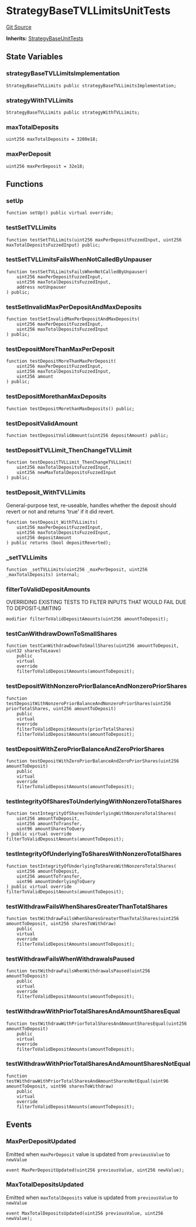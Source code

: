 # StrategyBaseTVLLimitsUnitTests
[Git Source](https://github.com/bowenli86/eigenlayer-contracts/blob/0800603ae0e71de6487dd628cace5380fa364f74/src/test/unit/StrategyBaseTVLLimitsUnit.sol)

**Inherits:**
[StrategyBaseUnitTests](/src/test/unit/StrategyBaseUnit.t.sol/contract.StrategyBaseUnitTests.md)


## State Variables
### strategyBaseTVLLimitsImplementation

```solidity
StrategyBaseTVLLimits public strategyBaseTVLLimitsImplementation;
```


### strategyWithTVLLimits

```solidity
StrategyBaseTVLLimits public strategyWithTVLLimits;
```


### maxTotalDeposits

```solidity
uint256 maxTotalDeposits = 3200e18;
```


### maxPerDeposit

```solidity
uint256 maxPerDeposit = 32e18;
```


## Functions
### setUp


```solidity
function setUp() public virtual override;
```

### testSetTVLLimits


```solidity
function testSetTVLLimits(uint256 maxPerDepositFuzzedInput, uint256 maxTotalDepositsFuzzedInput) public;
```

### testSetTVLLimitsFailsWhenNotCalledByUnpauser


```solidity
function testSetTVLLimitsFailsWhenNotCalledByUnpauser(
    uint256 maxPerDepositFuzzedInput,
    uint256 maxTotalDepositsFuzzedInput,
    address notUnpauser
) public;
```

### testSetInvalidMaxPerDepositAndMaxDeposits


```solidity
function testSetInvalidMaxPerDepositAndMaxDeposits(
    uint256 maxPerDepositFuzzedInput,
    uint256 maxTotalDepositsFuzzedInput
) public;
```

### testDepositMoreThanMaxPerDeposit


```solidity
function testDepositMoreThanMaxPerDeposit(
    uint256 maxPerDepositFuzzedInput,
    uint256 maxTotalDepositsFuzzedInput,
    uint256 amount
) public;
```

### testDepositMorethanMaxDeposits


```solidity
function testDepositMorethanMaxDeposits() public;
```

### testDepositValidAmount


```solidity
function testDepositValidAmount(uint256 depositAmount) public;
```

### testDepositTVLLimit_ThenChangeTVLLimit


```solidity
function testDepositTVLLimit_ThenChangeTVLLimit(
    uint256 maxTotalDepositsFuzzedInput,
    uint256 newMaxTotalDepositsFuzzedInput
) public;
```

### testDeposit_WithTVLLimits

General-purpose test, re-useable, handles whether the deposit should revert or not and returns 'true' if it did revert.


```solidity
function testDeposit_WithTVLLimits(
    uint256 maxPerDepositFuzzedInput,
    uint256 maxTotalDepositsFuzzedInput,
    uint256 depositAmount
) public returns (bool depositReverted);
```

### _setTVLLimits


```solidity
function _setTVLLimits(uint256 _maxPerDeposit, uint256 _maxTotalDeposits) internal;
```

### filterToValidDepositAmounts

OVERRIDING EXISTING TESTS TO FILTER INPUTS THAT WOULD FAIL DUE TO DEPOSIT-LIMITING


```solidity
modifier filterToValidDepositAmounts(uint256 amountToDeposit);
```

### testCanWithdrawDownToSmallShares


```solidity
function testCanWithdrawDownToSmallShares(uint256 amountToDeposit, uint32 sharesToLeave)
    public
    virtual
    override
    filterToValidDepositAmounts(amountToDeposit);
```

### testDepositWithNonzeroPriorBalanceAndNonzeroPriorShares


```solidity
function testDepositWithNonzeroPriorBalanceAndNonzeroPriorShares(uint256 priorTotalShares, uint256 amountToDeposit)
    public
    virtual
    override
    filterToValidDepositAmounts(priorTotalShares)
    filterToValidDepositAmounts(amountToDeposit);
```

### testDepositWithZeroPriorBalanceAndZeroPriorShares


```solidity
function testDepositWithZeroPriorBalanceAndZeroPriorShares(uint256 amountToDeposit)
    public
    virtual
    override
    filterToValidDepositAmounts(amountToDeposit);
```

### testIntegrityOfSharesToUnderlyingWithNonzeroTotalShares


```solidity
function testIntegrityOfSharesToUnderlyingWithNonzeroTotalShares(
    uint256 amountToDeposit,
    uint256 amountToTransfer,
    uint96 amountSharesToQuery
) public virtual override filterToValidDepositAmounts(amountToDeposit);
```

### testIntegrityOfUnderlyingToSharesWithNonzeroTotalShares


```solidity
function testIntegrityOfUnderlyingToSharesWithNonzeroTotalShares(
    uint256 amountToDeposit,
    uint256 amountToTransfer,
    uint96 amountUnderlyingToQuery
) public virtual override filterToValidDepositAmounts(amountToDeposit);
```

### testWithdrawFailsWhenSharesGreaterThanTotalShares


```solidity
function testWithdrawFailsWhenSharesGreaterThanTotalShares(uint256 amountToDeposit, uint256 sharesToWithdraw)
    public
    virtual
    override
    filterToValidDepositAmounts(amountToDeposit);
```

### testWithdrawFailsWhenWithdrawalsPaused


```solidity
function testWithdrawFailsWhenWithdrawalsPaused(uint256 amountToDeposit)
    public
    virtual
    override
    filterToValidDepositAmounts(amountToDeposit);
```

### testWithdrawWithPriorTotalSharesAndAmountSharesEqual


```solidity
function testWithdrawWithPriorTotalSharesAndAmountSharesEqual(uint256 amountToDeposit)
    public
    virtual
    override
    filterToValidDepositAmounts(amountToDeposit);
```

### testWithdrawWithPriorTotalSharesAndAmountSharesNotEqual


```solidity
function testWithdrawWithPriorTotalSharesAndAmountSharesNotEqual(uint96 amountToDeposit, uint96 sharesToWithdraw)
    public
    virtual
    override
    filterToValidDepositAmounts(amountToDeposit);
```

## Events
### MaxPerDepositUpdated
Emitted when `maxPerDeposit` value is updated from `previousValue` to `newValue`


```solidity
event MaxPerDepositUpdated(uint256 previousValue, uint256 newValue);
```

### MaxTotalDepositsUpdated
Emitted when `maxTotalDeposits` value is updated from `previousValue` to `newValue`


```solidity
event MaxTotalDepositsUpdated(uint256 previousValue, uint256 newValue);
```

